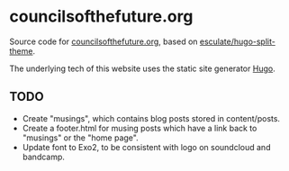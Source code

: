 # councilsofthefuture.org
Source code for [councilsofthefuture.org](https://www.councilsofthefuture.org/), based on [esculate/hugo-split-theme](https://github.com/escalate/hugo-split-theme).

The underlying tech of this website uses the static site generator [Hugo](https://gohugo.io/).

## TODO
- Create "musings", which contains blog posts stored in content/posts.
- Create a footer.html for musing posts which have a link back to "musings" or the "home page".
- Update font to Exo2, to be consistent with logo on soundcloud and bandcamp.